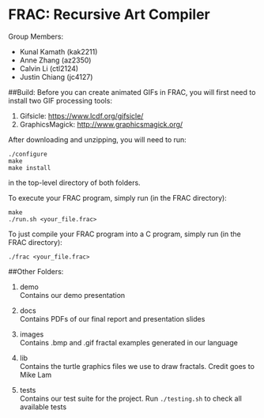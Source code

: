 # FRAC: Recursive Art Compiler

Group Members:
- Kunal Kamath (kak2211)
- Anne Zhang (az2350)
- Calvin Li (ctl2124)
- Justin Chiang (jc4127)


##Build:
Before you can create animated GIFs in FRAC, you will first need to install two GIF processing tools:

  1. Gifsicle: https://www.lcdf.org/gifsicle/
  2. GraphicsMagick: http://www.graphicsmagick.org/


After downloading and unzipping, you will need to run:

  `./configure`  
  `make`  
  `make install`  

in the top-level directory of both folders.  



To execute your FRAC program, simply run (in the FRAC directory):

  `make`  
  `./run.sh <your_file.frac>`  

To just compile your FRAC program into a C program, simply run (in the FRAC directory):

  `./frac <your_file.frac>`  


##Other Folders:

1. demo  
Contains our demo presentation

2. docs  
Contains PDFs of our final report and presentation slides

3. images  
Contains .bmp and .gif fractal examples generated in our language

4. lib  
Contains the turtle graphics files we use to draw fractals. Credit goes to Mike Lam

5. tests  
Contains our test suite for the project. Run `./testing.sh` to check all available tests
